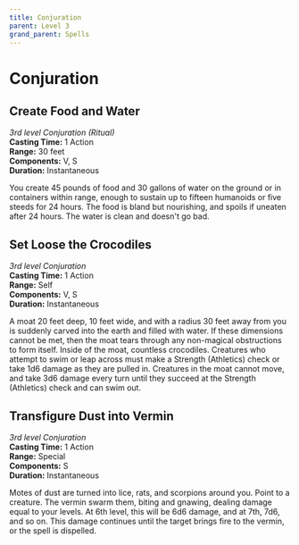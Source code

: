 ```yaml
---
title: Conjuration
parent: Level 3
grand_parent: Spells
---
```


# Conjuration

## Create Food and Water
*3rd level Conjuration (Ritual)*<br>
**Casting Time:** 1 Action<br>
**Range:** 30 feet<br>
**Components:** V, S<br>
**Duration:** Instantaneous

You create 45 pounds of food and 30 gallons of water on the ground or in containers within range, enough to sustain up to fifteen humanoids or five steeds for 24 hours. The food is bland but nourishing, and spoils if uneaten after 24 hours. The water is clean and doesn't go bad.

## Set Loose the Crocodiles
*3rd level Conjuration*<br>
**Casting Time:** 1 Action<br>
**Range:** Self<br>
**Components:** V, S<br>
**Duration:** Instantaneous

A moat 20 feet deep, 10 feet wide, and with a radius 30 feet away from you is suddenly carved into the earth and filled with water. If these dimensions cannot be met, then the moat tears through any non-magical obstructions to form itself. Inside of the moat, countless crocodiles. Creatures who attempt to swim or leap across must make a Strength (Athletics) check or take 1d6 damage as they are pulled in. Creatures in the moat cannot move, and take 3d6 damage every turn until they succeed at the Strength (Athletics) check and can swim out. 

## Transfigure Dust into Vermin
*3rd level Conjuration*<br>
**Casting Time:** 1 Action<br>
**Range:** Special<br>
**Components:** S<br>
**Duration:** Instantaneous

Motes of dust are turned into lice, rats, and scorpions around you. Point to a creature. The vermin swarm them, biting and gnawing, dealing damage equal to your levels. At 6th level, this will be 6d6 damage, and at 7th, 7d6, and so on. This damage continues until the target brings fire to the vermin, or the spell is dispelled.
